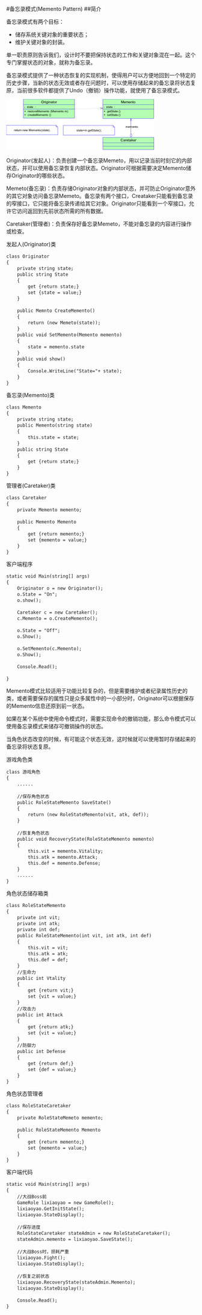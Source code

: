 #备忘录模式(Memento Pattern)
##简介


备忘录模式有两个目标：

* 储存系统关键对象的重要状态；
* 维护关键对象的封装。

单一职责原则告诉我们，设计时不要把保持状态的工作和关键对象混在一起。这个专门掌握状态的对象，就称为备忘录。

备忘录模式提供了一种状态恢复的实现机制，使得用户可以方便地回到一个特定的历史步骤，当新的状态无效或者存在问题时，可以使用存储起来的备忘录将状态复原，当前很多软件都提供了Undo（撤销）操作功能，就使用了备忘录模式。 

![](memeto0.png)

Originator(发起人)：负责创建一个备忘录Memeto，用以记录当前时刻它的内部状态，并可以使用备忘录恢复内部状态。Originator可根据需要决定Memento储存Originator的哪些状态。

Memeto(备忘录)：负责存储Originator对象的内部状态，并可防止Originator意外的其它对象访问备忘录Memeto。备忘录有两个接口，Creataker只能看到备忘录的窄接口，它只能将备忘录传递给其它对象。Originator只能看到一个窄接口，允许它访问返回到先前状态所需的所有数据。

Caretaker(管理者)：负责保存好备忘录Memeto，不能对备忘录的内容进行操作或检查。

发起人(Originator)类

```
class Originator
{
	private string state;
	public string State
	{
		get {return state;}
		set {state = value;}
	}
	
	public Memnto CreateMemento()
	{
		return (new Memeto(state));
	}
	public void SetMemento(Memento memento)
	{
		state = memento.state
	}
	public void show()
	{
		Console.WriteLine("State="+ state);
	}
}
```

备忘录(Memento)类


```
class Memento
{
	private string state;
	public Memento(string state)
	{
		this.state = state;
	}
	public string State
	{
		get {return state;}
	}
}
```

管理者(Caretaker)类

```
class Caretaker
{
	private Memento memento;
	
	public Memento Memento
	{
		get {return memento;}
		set {memento = value;}
	}	
}
```

客户端程序

```
static void Main(string[] args)
{
	Originator o = new Originator();
	o.State = "On";
	o.show();
	
	Caretaker c = new Caretaker();
	c.Memento = o.CreateMemento();
	
	o.State = "Off";
	o.Show();
	
	o.SetMemento(c.Memento);
	o.Show();
	
	Console.Read();
	
}
```

Memento模式比较适用于功能比较复杂的，但是需要维护或者纪录属性历史的类，或者需要保存的属性只是众多属性中的一小部分时，Originator可以根据保存的Memento信息还原到前一状态。

如果在某个系统中使用命令模式时，需要实现命令的撤销功能，那么命令模式可以使用备忘录模式来储存可撤销操作的状态。

当角色状态改变的时候，有可能这个状态无效，这时候就可以使用暂时存储起来的备忘录将状态复原。

游戏角色类

```
class 游戏角色
{
	......
	
	//保存角色状态
	public RoleStateMemento SaveState()
	{
		return (new RoleStateMemento(vit, atk, def));
	}
	
	//恢复角色状态
	public void RecoveryState(RoleStateMemento memento)
	{
		this.vit = memento.Vitality;
		this.atk = memento.Attack;
		this.def = memento.Defense;
	}
	......
}
```

角色状态储存箱类

```
class RoleStateMemento
{
	private int vit;
	private int atk;
	private int def;
	public RoleStateMemento(int vit, int atk, int def)
	{
		this.vit = vit;
		this.atk = atk;
		this.def = def;
	}
	//生命力
	public int Vtality
	{
		get {return vit;}
		set {vit = value;}
	}	
	//攻击力
	public int Attack
	{
		get {return atk;}
		set {vit = value;}
	}
	//防御力
	public int Defense
	{
		get {return def;}
		set {def = value;}
	}
}
```

角色状态管理者

```
class RoleStateCaretaker
{
	private RoleStateMemeto memento;
	
	public RoleStateMemento Memento
	{
		get {return memento;}
		set {memento = value;}
	}
}
```

客户端代码

```
static void Main(string[] args)
{
	//大战Boss前
	GameRole lixiaoyao = new GameRole();
	lixiaoyao.GetInitState();
	lixiaoyao.StateDisplay();
	
	//保存进度
	RoleStateCaretaker stateAdmin = new RoleStateCaretaker();
	stateAdmin.memento = lixiaoyao.SaveState();
	
	//大战Boss时，损耗严重
	lixiaoyao.Fight();
	lixiaoyao.StateDisplay();
	
	//恢复之前状态
	lixiaoyao.RecoveryState(stateAdmin.Memento);
	lixiaoyao.StateDisplay();
	
	Console.Read();
}
```